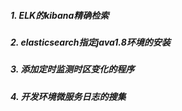 ##### 1. ELK的kibana精确检索
##### 2. elasticsearch指定java1.8环境的安装
##### 3. 添加定时监测时区变化的程序
##### 4. 开发环境微服务日志的搜集